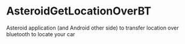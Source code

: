 AsteroidGetLocationOverBT
=========================

Asteroid application (and Android other side) to transfer location over bluetooth to locate your car
